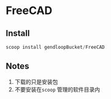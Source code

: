 # FreeCAD

## Install

```powershell
scoop install gendloopBucket/FreeCAD
```

## Notes

1. 下载的只是安装包
2. 不要安装在`scoop` 管理的软件目录内
